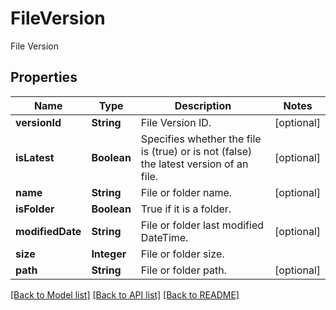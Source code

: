 ﻿
# FileVersion
File Version

## Properties
Name | Type | Description | Notes
------------ | ------------- | ------------- | -------------
**versionId** | **String** | File Version ID. | [optional]
**isLatest** | **Boolean** | Specifies whether the file is (true) or is not (false) the latest version of an file. | [optional]
**name** | **String** | File or folder name. | [optional]
**isFolder** | **Boolean** | True if it is a folder. | 
**modifiedDate** | **String** | File or folder last modified DateTime. | [optional]
**size** | **Integer** | File or folder size. | 
**path** | **String** | File or folder path. | [optional]


[[Back to Model list]](../README.md#documentation-for-models) [[Back to API list]](../README.md#documentation-for-api-endpoints) [[Back to README]](../README.md)


